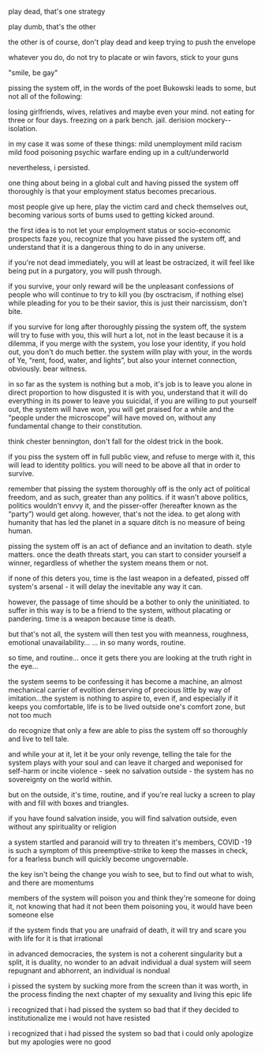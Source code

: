 play dead, that's one strategy

play dumb, that's the other


the other is of course, don't play dead and keep trying to push the envelope

whatever you do, do not try to placate or win favors, stick to your guns

"smile, be gay"

pissing the system off, in the words of the poet Bukowski leads to some, but not all of the following:

losing girlfriends, wives, relatives and maybe even your mind. 
not eating for three or four days.
freezing on a park bench. 
jail. 
derision
mockery--isolation. 

in my case it was some of these things:
mild unemployment
mild racism
mild food poisoning
psychic warfare
ending up in a cult/underworld



nevertheless, i persisted.



one thing about being in a global cult and having pissed the system off thoroughly is that your employment status becomes precarious.

most people give up here, play the victim card and check themselves out, becoming various sorts of bums used to getting kicked around.

the first idea is to not let your employment status or socio-economic prospects faze you, recognize that you have pissed the system off, and understand that it is a dangerous thing to do in any universe.

if you're not dead immediately, you will at least be ostracized, it will feel like being put in a purgatory, you will push through.

if you survive, your only reward will be the unpleasant confessions of people who will continue to try to kill you (by osctracism, if nothing else) while pleading for you to be their savior, this is just their narcissism, don't bite.

if you survive for long after thoroughly pissing the system off, the system will try to fuse with you, this will hurt a lot, not in the least because it is a dilemma, if you merge with the system, you lose your identity, if you hold out, you don't do much better. the system willn play with your, in the words of Ye, “rent, food, water, and lights”, but also your internet connection, obviously. bear witness.

in so far as the system is nothing but a mob, it's job is to leave you alone in direct proportion to how disgusted it is with you, understand that it will do everything in its power to leave you suicidal, if you are willing to put yourself out, the system will have won, you will get praised for a while and the “people under the microscope” will have moved on, without any fundamental change to their constitution.

think chester bennington, don't fall for the oldest trick in the book.

if you piss the system off in full public view, and refuse to merge with it, this will lead to identity politics. you will need to be above all that in order to survive.

remember that pissing the system thoroughly off is the only act of political freedom, and as such, greater than any politics. if it wasn't above politics, politics wouldn't envvy it, and the pisser-offer (hereafter known as the “party”) would get along. however, that's not the idea. to get along with humanity that has led the planet in a square ditch is no measure of being human.

pissing the system off is an act of defiance and an invitation to death. style matters. once the death threats start, you can start to consider yourself a winner, regardless of whether the system means them or not.

if none of this deters you, time is the last weapon in a defeated, pissed off system's arsenal - it will delay the inevitable any way it can.

however, the passage of time should be a bother to only the uninitiated. to suffer in this way is to be a friend to the system, without placating or pandering. time is a weapon because time is death. 

but that's not all, the system will then test you with meanness, roughness, emotional unavailability… … in so many words, routine.

so time, and routine… once it gets there you are looking at the truth right in the eye…

the system seems to be confessing it has become a machine, an almost mechanical carrier of evoltion derserving of precious little by way of imitation…the system is nothing to aspire to, even if, and especially if it keeps you comfortable, life is to be lived outside one's comfort zone, but not too much

do recognize that only a few are able to piss the system off so thoroughly and live to tell tale.

and while your at it, let it be your only revenge, telling the tale for the system plays with your soul and can leave it charged and weponised for self-harm or incite violence - seek no salvation outside - the system has no sovereignty on the world within.

but on the outside, it's time, routine, and if you're real lucky a screen to play with and fill with boxes and triangles.

if you have found salvation inside, you will find salvation outside, even without any spirituality or religion

a system startled and paranoid will try to threaten it's members, COVID -19 is such a symptom of this preemptive-strike to keep the masses in check, for a fearless bunch will quickly become ungovernable. 

the key isn't being the change you wish to see, but to find out what to wish, and there are momentums

members of the system will poison you and think they're someone for doing it, not knowing that had it not been them poisoning you, it would have been someone else

if the system finds that you are unafraid of death, it will try and scare you with life for it is that irrational

in advanced democracies, the system is not a coherent singularity but a split, it is duality, no wonder to an advait individual a dual system will seem repugnant and abhorrent, an individual is nondual

i pissed the system by sucking more from the screen than it was worth, in the process finding the next chapter of my sexuality and living this epic life

i recognized that i had pissed the system so bad that if they decided to institutionalize me i would not have resisted

i recognized that i had pissed the system so bad that i could only apologize but my apologies were no good